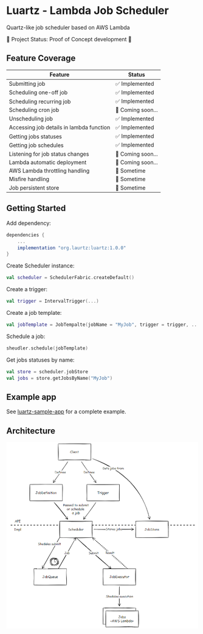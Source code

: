 # Luartz - Lambda Job Scheduler

Quartz-like job scheduler based on AWS Lambda

🚀 Project Status: Proof of Concept development 🚀

## Feature Coverage

| Feature                                  | Status            |
|------------------------------------------|-------------------|
| Submitting job                           | ✅ Implemented     |
| Scheduling one-off job                   | ✅ Implemented     |
| Scheduling recurring job                 | ✅ Implemented     |
| Scheduling cron job                      | 🏃 Coming soon... |
| Unscheduling job                         | ✅ Implemented     |
| Accessing job details in lambda function | ✅ Implemented     |
| Getting jobs statuses                    | ✅ Implemented     |
| Getting job schedules                    | ✅ Implemented     |
| Listening for job status changes         | 🏃 Coming soon... |
| Lambda automatic deployment              | 🏃 Coming soon... |
| AWS Lambda throttling handling           | 🤔 Sometime       |
| Misfire handling                         | 🤔 Sometime       |
| Job persistent store                     | 🤔 Sometime       |

## Getting Started

Add dependency:

```groovy
dependencies {
    ...
    implementation "org.laurtz:luartz:1.0.0"
}
```

Create Scheduler instance:

```kotlin
val scheduler = SchedulerFabric.createDefault()
```

Create a trigger:

```kotlin
val trigger = IntervalTrigger(...) 
```
Create a job template:

```kotlin
val jobTemplate = JobTempalte(jobName = "MyJob", trigger = trigger, ...)
```

Schedule a job:

```kotlin
sheudler.schedule(jobTemplate)
```

Get jobs statuses by name:

```kotlin
val store = scheduler.jobStore
val jobs = store.getJobsByName("MyJob")
```

## Example app

See [luartz-sample-app](luartz-sample-app/src/main/kotlin/org/luartz/app/LuartzSampleApp.kt) for a complete example.

## Architecture

![logical-architecture.png](assets/logical-architecture.png)

